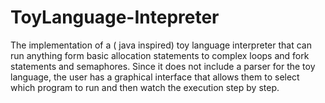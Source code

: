 # ToyLanguage-Intepreter
The implementation of a ( java inspired) toy language interpreter that can run anything form basic allocation statements to complex loops and fork statements and semaphores. Since it does not include a parser for the toy language, the user has a graphical interface that allows them to select which program to run and then watch the execution step by step.
